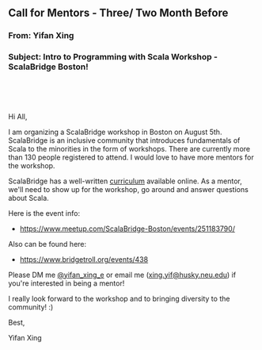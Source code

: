 ## Call for Mentors - Three/ Two Month Before


### From: Yifan Xing

### Subject: Intro to Programming with Scala Workshop - ScalaBridge Boston!



<br>
<br>
<br>

Hi All,

I am organizing a ScalaBridge workshop in Boston on August 5th. ScalaBridge is an inclusive community that introduces fundamentals of Scala to the minorities in the form of workshops. There are currently more than 130 people registered to attend. I would love to have more mentors for the workshop. 


ScalaBridge has a well-written [curriculum](https://scalabridge.gitbooks.io/curriculum/content/) available online. As a mentor, we'll need to show up for the workshop, go around and answer questions about Scala.


Here is the event info: 
- https://www.meetup.com/ScalaBridge-Boston/events/251183790/

Also can be found here:

- https://www.bridgetroll.org/events/438


Please DM me [@yifan_xing_e](https://twitter.com/yifan_xing_e) or email me (xing.yif@husky.neu.edu) if you're interested in being a mentor!


I really look forward to the workshop and to bringing diversity to the community! :)


Best,

Yifan Xing